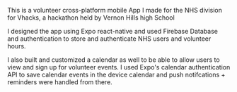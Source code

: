 This is a volunteer cross-platform mobile App I made for the NHS division for Vhacks, a hackathon held by Vernon Hills high School 

I designed the app using Expo react-native and used Firebase Database and authentication to store and authenticate NHS users and volunteer hours.

I also built and customized a calendar as well to be able to allow users to view and sign up for volunteer events. I used Expo's calendar authentication API to save calendar events in the device calendar and push notifcations + reminders were handled from there.

